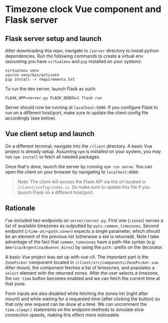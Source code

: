 # Timezone clock Vue component and Flask server


## Flask server setup and launch
After downloading this repo, navigate to `/server` directory to install python dependencies. Run the following commands
to create a virtual env (assuming you have `virtualenv` and `pip` installed on your system):
```console
virtualenv venv
source venv/bin/activate
pip install -r requirements.txt
```

To run the dev server, launch Flask as such:
```console
FLASK_APP=server.py FLASK_DEBUG=1 flask run
```

Server should now be running at `localhost:5000`. If you configure Flask to run on a different host/port, make sure to
update the client config file accordingly (see below).


## Vue client setup and launch
On a different terminal, navigate into the `/client` directory. A basic Vue project is already setup. Assuming `npm` is
installed on your system, you may run `npm install` to fetch all needed packages.

Once that's done, launch the server by running `npm run serve`. You can open the client on your browser by navigating
to `localhost:8080`.

> Note: The client will access the Flask API via the url located in `/client/config/index.js`. So make sure to update
> this file if you launch Flask on a different host/port.


## Rationale
I've included two endpoints on `server/server.py`. First one (`/zones`) serves a list of available timezones as
outputted by `pytz.common_timezones`. Second endpoint (`/time-at/<path:zone>`) expects a single parameter, which
*should* be an element of the previous list (otherwise a `404` is returned). Note I take advantage of the fact that
`common_timezones` have a path-like syntax (e.g. `America/Argentina/Buenos_Aires`) by using the `path:` prefix on the
decorator.

A basic Vue project was set up with vue-cli. The important part is the `ZonePicker` component located in
`/client/src/components/ZonePicker.vue`. After mount, the component fetches a list of timezones, and populates a
`select` element with the returned zones. After the user selects a timezone, the `Get time` button becomes enabled and
we can fetch the current time at that zone.

Form inputs are also disabled while fetching the zones list (right after mount) and while waiting for a requested time
(after clicking the button) so that only one request can be done at a time. We can uncomment the `time.sleep()`
statements on the endpoint methods to simulate slow connection speeds, making this effect more noticeable.
